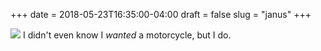 +++
date = 2018-05-23T16:35:00-04:00
draft = false
slug = "janus"
+++

![](/img/2018/2018-05-23_janus.png)
I didn't even know I _wanted_ a motorcycle, but I do.
